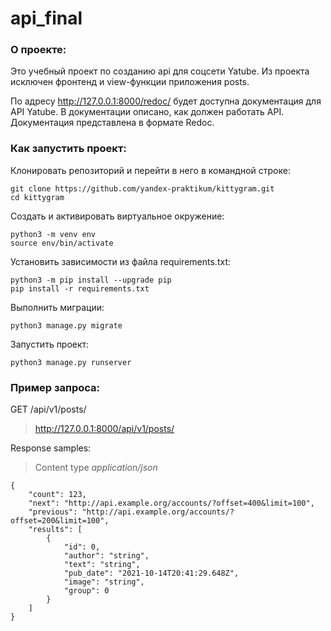 # api_final
### О проекте:
Это учебный проект по созданию api для соцсети Yatube.
Из проекта исключен фронтенд и view-функции приложения posts.

По адресу http://127.0.0.1:8000/redoc/ будет доступна документация
для API Yatube. В документации описано, как должен работать API.
Документация представлена в формате Redoc.

### Как запустить проект:
Клонировать репозиторий и перейти в него в командной строке:

```
git clone https://github.com/yandex-praktikum/kittygram.git
cd kittygram
```

Cоздать и активировать виртуальное окружение:
```
python3 -m venv env
source env/bin/activate
```
Установить зависимости из файла requirements.txt:
```
python3 -m pip install --upgrade pip
pip install -r requirements.txt
```
Выполнить миграции:
```
python3 manage.py migrate
```
Запустить проект:
```
python3 manage.py runserver
```

### Пример запроса:
GET /api/v1/posts/

>http://127.0.0.1:8000/api/v1/posts/

Response samples:

>Content type _application/json_

```
{
    "count": 123,
    "next": "http://api.example.org/accounts/?offset=400&limit=100",
    "previous": "http://api.example.org/accounts/?offset=200&limit=100",
    "results": [
        {
            "id": 0,
            "author": "string",
            "text": "string",
            "pub_date": "2021-10-14T20:41:29.648Z",
            "image": "string",
            "group": 0
        }
    ]
}
```